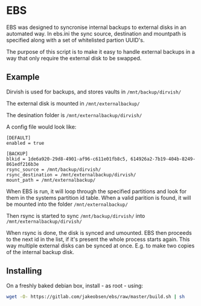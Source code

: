 # EBS

EBS was designed to syncronise internal backups to external disks in an
automated way. In ebs.ini the sync source, destination and mountpath is
specified along with a set of whitelisted partion UUID's.

The purpose of this script is to make it easy to handle external backups in a
way that only require the external disk to be swapped.

## Example
Dirvish is used for backups, and stores vaults in `/mnt/backup/dirvish/`

The external disk is mounted in `/mnt/externalbackup/`

The desination folder is `/mnt/externalbackup/dirvish/`

A config file would look like:

```config
[DEFAULT]
enabled = true

[BACKUP]
blkid = 1de6a920-29d8-4901-af96-c611e01fb8c5, 614926a2-7b19-404b-8249-861edf216b3e
rsync_source = /mnt/backup/dirvish/
rsync_destination = /mnt/externalbackup/dirvish/
mount_path = /mnt/externalbackup/
```

When EBS is run, it will loop through the specified partitions and look for
them in the systems partition id table. When a valid parition is found, it
will be mounted into the folder `/mnt/externalbackup/`

Then rsync is started to sync `/mnt/backup/dirvish/` into `/mnt/externalbackup/dirvish/`

When rsync is done, the disk is synced and umounted. EBS then proceeds to
the next id in the list, if it's present the whole process starts again.
This way multiple external disks can be synced at once. E.g. to make two
copies of the internal backup disk.

## Installing

On a freshly baked debian box, install - as root - using:

```bash
wget -O- https://gitlab.com/jakeobsen/ebs/raw/master/build.sh | sh
```
